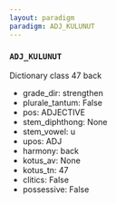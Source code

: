 ```yaml
---
layout: paradigm
paradigm: ADJ_KULUNUT
---
```

### ` ADJ_KULUNUT `

Dictionary class 47 back
* grade_dir: strengthen
* plurale_tantum: False
* pos: ADJECTIVE
* stem_diphthong: None
* stem_vowel: u
* upos: ADJ
* harmony: back
* kotus_av: None
* kotus_tn: 47
* clitics: False
* possessive: False
